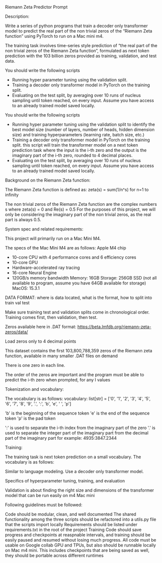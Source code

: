 Riemann Zeta Predictor Prompt


Description:

Write a series of python programs that train a decoder only transformer model to predict the real part of the non trivial zeros of the “Riemann Zeta function” using PyTorch to run on a Mac mini m4. 

The training task involves time-series style prediction of “the real part of the non trivial zeros of the Riemann Zeta function”, formulated as next token prediction with the 103 billion zeros provided as training, validation, and test data.

You should write the following scripts

- Running hyper parameter tuning using the validation split.
- Training a decoder only transformer model in PyTorch on the training split.
- Evaluating on the test split, by averaging over 10 runs of nucleus sampling until <eoa> token reached, on every input. Assume you have access to an already trained model saved locally.


You should write the following scripts

- Running hyper parameter tuning using the validation split to identify the best model size (number of layers, number of heads, hidden dimension size) and training hyperparameters (learning rate, batch size, etc.)
- Training a decoder only transformer model in PyTorch on the training split. this script will train the transformer model on a next token prediction task where the input is the i-th zero and the output is the imaginary part of the i-th zero, rounded to 4 decimal places.
- Evaluating on the test split, by averaging over 10 runs of nucleus sampling until <eoa> token reached, on every input. Assume you have access to an already trained model saved locally.


Background on the Riemann Zeta function:

The Riemann Zeta function is defined as:
zeta(s) = sum(1/n^s) for n=1 to infinity

The non trivial zeros of the Riemann Zeta function are the complex numbers s where zeta(s) = 0 and Re(s) = 0.5
For the purposes of this project, we will only be considering the imaginary part of the non trivial zeros, as the real part is always 0.5.



System spec and related requirements: 

This project will primarily run on a Mac Mini M4.

The specs of the Mac Mini M4 are as follows:
Apple M4 chip
* 10-core CPU with 4 performance cores and 6 efficiency cores
* 10-core GPU
* Hardware-accelerated ray tracing
* 16-core Neural Engine
* 120GB/s memory bandwidth
Memory: 16GB
Storage: 256GB SSD (not all available to program, assume you have 64GB available for storage)
MacOS: 15.3.1


DATA FORMAT: 
where is data located, what is the format, how to split into train val test

Make sure training test and validation splits come in chronological order. Training comes first, then validation, then test.

Zeros available here in .DAT format: https://beta.lmfdb.org/riemann-zeta-zeros/data/

Load zeros only to 4 decimal points

This dataset contains the first 103,800,788,359 zeros of the Riemann zeta function, available in many smaller .DAT files on demand

There is one zero in each line.

The order of the zeros are important and the program must be able to predict the i-th zero when prompted, for any I values


Tokenization and vocabulary:

The vocabulary is as follows:
vocabulary: list[str] = ['0', '1', '2', '3', '4', '5', '6', '7', '8', '9', '.', ':', 'b', 'e', ' ', 'p']

'b' is the beginning of the sequence token
'e' is the end of the sequence token
'p' is the pad token

':' is used to separate the i-th index from the imaginary part of the zero
'.' is used to separate the integer part of the imaginary part from the decimal part of the imaginary part
for example: 4935:3847.2344



Training:

The training task is next token prediction on a small vocabulary. The vocabulary is as follows:

Similar to language modeling. Use a decoder only transformer model. 



Specifics of hyperparameter tuning, training, and evaluation



Validation is about finding the right size and dimensions of the transformer model that can be run easily on m4 Mac mini

Following guidelines must be followed:

Code should be modular, clean, and well documented
The shared functionality among the three scripts should be refactored into a utils.py file that the scripts import locally
Requirements should be listed under requirements.txt in the root of the project
Training Code should save progress and checkpoints at reaspnable intervals, and training should be easily paused and resumed without losing much progress.
All code must be usable on Google collab GPU and TPUs, but also should be runnable locally on Mac m4 mini. This includes checkpoints that are being saved as well, they should be portable across different runtimes